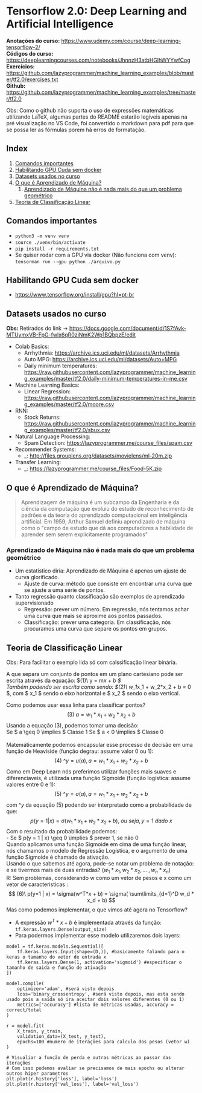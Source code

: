 # Tensorflow 2.0: Deep Learning and Artificial Intelligence
**Anotações do curso:** https://www.udemy.com/course/deep-learning-tensorflow-2/  
**Códigos do curso:** https://deeplearningcourses.com/notebooks/JhnnzH3atbHGlhWYYwfCog    
**Exercícios:** https://github.com/lazyprogrammer/machine_learning_examples/blob/master/tf2.0/exercises.txt    
**Github:** https://github.com/lazyprogrammer/machine_learning_examples/tree/master/tf2.0    

Obs: Como o github não suporta o uso de expressões matemáticas utilizando LaTeX, algumas partes do README estarão legíveis apenas na pré visualização no VS Code, foi convertido o markdown para pdf para que se possa ler as fórmulas porem há erros de formatação.

## Index
1. [ Comandos importantes ](#comandos)
1. [ Habilitando GPU Cuda sem docker ](#cuda)
2. [ Datasets usados no curso ](#datasets)
3. [ O que é Aprendizado de Máquina? ](#o_que_é_ml)
    1. [ Aprendizado de Máquina não é nada mais do que um problema geométrico ](#o_que_é_ml_sub)
4. [ Teoria de Classificação Linear ](#teoria_class_lin)

## Comandos importantes <a name="comandos"></a>
- ```python3 -m venv venv```
- ```source ./venv/bin/activate```
- ```pip install -r requirements.txt```
- Se quiser rodar com a GPU via docker (Não funciona com venv): ```tensorman run --gpu python ./arquivo.py```

## Habilitando GPU Cuda sem docker <a name="cuda"></a>
- https://www.tensorflow.org/install/gpu?hl=pt-br

## Datasets usados no curso <a name="datasets"></a>
**Obs:** Retirados do link -> https://docs.google.com/document/d/1S7fAvk-MTUymxVB-FpG-fwlx6qR0ziNmK2Wp1BQbpzE/edit
- Colab Basics:
    - Arrhythmia: https://archive.ics.uci.edu/ml/datasets/Arrhythmia
    - Auto MPG: https://archive.ics.uci.edu/ml/datasets/Auto+MPG
    - Daily minimum temperatures: https://raw.githubusercontent.com/lazyprogrammer/machine_learning_examples/master/tf2.0/daily-minimum-temperatures-in-me.csv 
- Machine Learning Basics:
    - Linear Regression: https://raw.githubusercontent.com/lazyprogrammer/machine_learning_examples/master/tf2.0/moore.csv    
- RNN:
    - Stock Returns: https://raw.githubusercontent.com/lazyprogrammer/machine_learning_examples/master/tf2.0/sbux.csv
- Natural Language Processing:
    - Spam Detection: https://lazyprogrammer.me/course_files/spam.csv
- Recommender Systems:
    - _: http://files.grouplens.org/datasets/movielens/ml-20m.zip
- Transfer Learning:
    - _: https://lazyprogrammer.me/course_files/Food-5K.zip

## O que é Aprendizado de Máquina? <a name="o_que_é_ml"></a>
> Aprendizagem de máquina é um subcampo da Engenharia e da ciência da computação que evoluiu do estudo de reconhecimento de padrões e da teoria do aprendizado computacional em inteligência artificial. Em 1959, Arthur Samuel definiu aprendizado de máquina como o "campo de estudo que dá aos computadores a habilidade de aprender sem serem explicitamente programados"  

### Aprendizado de Máquina não é nada mais do que um problema geométrico <a name="o_que_é_ml_sub"></a>
- Um estatístico diria: Aprendizado de Máquina é apenas um ajuste de curva glorificado. 
    - Ajuste de curva: método que consiste em encontrar uma curva que se ajuste a uma série de pontos.
- Tanto regressão quanto classificação são exemplos de aprendizado supervisionado 
    - Regressão: prever um número. Em regressão, nós tentamos achar uma curva que mais se aproxime aos pontos passados.
    - Classificação: prever uma categoria. Em classificação, nós procuramos uma curva que separe os pontos em grupos.

## Teoria de Classificação Linear <a name="teoria_class_lin"></a>
Obs: Para facilitar o exemplo lida só com calssificação linear binária.  

A que separa um conjunto de pontos em um plano cartesiano pode ser escrita através da equação: $(1)\ y = m*x + b $    
Também podendo ser escrita como sendo: $(2)\ w_1*x_1 + w_2*x_2 + b = 0 $, com $ x_1 $ sendo o eixo horizontal e $ x_2 $ sendo o eixo vertical.   

Como podemos usar essa linha para  classificar pontos?
$$(3)\ a =  w_1*x_1 + w_2*x_2 + b $$
Usando a equação (3), podemos tomar uma decisão:</br>
Se $ a \geq 0 \implies $ Classe 1 
Se $ a < 0 \implies $ Classe 0   
</br> Matemáticamente podemos encapsular esse processo de decisão em uma função de Heaviside (função degrau: assume valor 0 ou 1): $$ (4)\ \^{y} = u(a), a =  w_1*x_1 + w_2*x_2 + b $$ Como em Deep Learn nós preferimos utilizar funções mais suaves e diferenciaveis, é utilizada uma função Sigmoide (função logística: assume valores entre 0 e 1): $$(5)\ \^{y} = \sigma(a), a =  w_1*x_1 + w_2*x_2 + b $$ com $\^{y}$ da equação (5) podendo ser interpretado como a probabilidade de que: $$p(y = 1 | x) = \sigma(w_1*x_1 + w_2*x_2 + b), \ ou \ seja, y = 1 \ dado \ x$$ Com o resultado da probabilidade podemos: </br> - Se $ p(y = 1 | x) \geq 0 \implies $ prever 1, se não 0 </br>
Quando aplicamos uma função Sigmoide em cima de uma função linear, nós chamamos o modelo de Regressão Logística, e o argumento de uma função Sigmoide é chamado de ativação.
</br>Usando o que sabemos até agora, pode-se notar um problema de notação: e se tivermos mais de duas entradas? ($w_1*x_1, w_2*x_2, ...\ , w_n*x_n$)</br>R: Sem problemas, considerando w como um vetor de pesos e x como um vetor de caracteristicas : $$ (6)\
p(y=1 | x) = \sigma(w^T*x + b) = \sigma( \sum\limits_{d=1}^D w_d * x_d + b)
$$ Mas como podemos implementar, o que vimos até agora no Tensorflow?
- A expressão $w^T*x + b$ é implementada através da função: ```tf.keras.layers.Dense(output_size)```
- Para podermos implementar esse modelo utilizaremos dois layers:</br> 
```
model = tf.keras.models.Sequential([
    tf.keras.layers.Input(shape=(D,)), #basicamente falando para o keras o tamanho do vetor de entrada x
    tf.keras.layers.Dense(1, activation='sigmoid') #especificar o tamanho de saida e função de ativação
])

model.compile(
    optimizer='adam', #será visto depois
    loss='binary_crossentropy', #será visto depois, mas esta sendo usado pois a saída só ira aceitar dois valores diferentes (0 ou 1)
    metrics=['accuracy'] #lista de métricas usadas, accuracy = correct/total
)

r = model.fit(
    X_train, y_train,
    validation_data=(X_test, y_test),
    epochs=100 #numero de iterações para calculo dos pesos (vetor w)
)

# Visualiar a função de perda e outras métricas ao passar das iterações
# Com isso podemos avaliar se precisamos de mais epochs ou alterar outros hiper parametros
plt.plot(r.history['loss'], label='loss')
plt.plot(r.history['val_loss'], label='val_loss')
```
